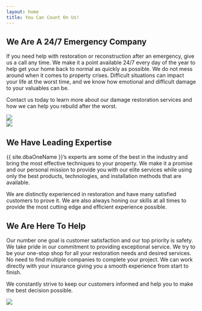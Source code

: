 ```yaml
---
layout: home
title: You Can Count On Us!
---
```


<!-- section 1 -->
<div class="dy-page-70vh">
<div class="flex-block-pop-inverse">

<div class="test-50-container p-4" markdown=1>

## We Are A 24/7 Emergency Company

If you need help with restoration or reconstruction after an emergency, give us a call any time. We make it a point available 24/7 every day of the year to help get your home back to normal as quickly as possible. We do not mess around when it comes to property crises. Difficult situations can impact your life at the worst time, and we know how emotional and difficult damage to your valuables can be.

Contact us today to learn more about our damage restoration services and how we can help you rebuild after the worst.

</div>

<div class="tile test-50-container flexium-basic">
<img src="{{site.urlPrefix}}assets/img/always-open.png">
</div>

</div>
</div>

<!-- section 2 -->
<div class="dy-page-70vh secondary-color">
<div class="flex-block-pop">

<div class="tile test-50-container flexium-basic">
<img src="{{site.urlPrefix}}assets/img/all-help.png">
</div>

<div class="test-50-container p-4" markdown=1>

## We Have Leading Expertise

{{ site.dbaOneName }}’s experts are some of the best in the industry and bring the most effective techniques to your property. We make it a promise and our personal mission to provide you with our elite services while using only the best products, technologies, and installation methods that are available.

We are distinctly experienced in restoration and have many satisfied customers to prove it. We are also always honing our skills at all times to provide the most cutting edge and efficient experience possible.

</div>

</div>
</div>

<!-- section 3 -->
<div class="dy-page-70vh">
<div class="flex-block-pop-inverse">

<div class="test-50-container p-4" markdown=1>

## We Are Here To Help

Our number one goal is customer satisfaction and our top priority is safety. We take pride in our commitment to providing exceptional service. We try to be your one-stop shop for all your restoration needs and desired services. No need to find multiple companies to complete your project. We can work directly with your insurance giving you a smooth experience from start to finish.

We constantly strive to keep our customers informed and help you to make the best decision possible.

</div>

<div class="tile test-50-container flexium-basic">
<img src="{{site.urlPrefix}}assets/img/old-restore.webp">
</div>

</div>
</div>
